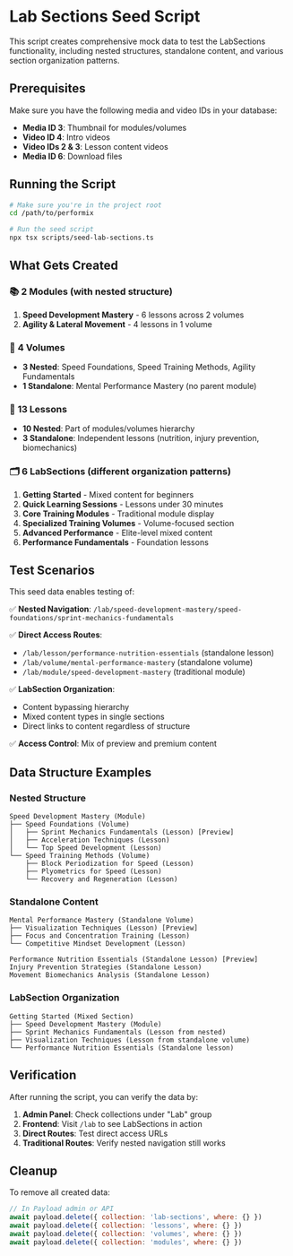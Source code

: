 # Lab Sections Seed Script

This script creates comprehensive mock data to test the LabSections functionality, including nested structures, standalone content, and various section organization patterns.

## Prerequisites

Make sure you have the following media and video IDs in your database:

- **Media ID 3**: Thumbnail for modules/volumes
- **Video ID 4**: Intro videos
- **Video IDs 2 & 3**: Lesson content videos
- **Media ID 6**: Download files

## Running the Script

```bash
# Make sure you're in the project root
cd /path/to/performix

# Run the seed script
npx tsx scripts/seed-lab-sections.ts
```

## What Gets Created

### 📚 **2 Modules** (with nested structure)

1. **Speed Development Mastery** - 6 lessons across 2 volumes
2. **Agility & Lateral Movement** - 4 lessons in 1 volume

### 📁 **4 Volumes**

- **3 Nested**: Speed Foundations, Speed Training Methods, Agility Fundamentals
- **1 Standalone**: Mental Performance Mastery (no parent module)

### 📖 **13 Lessons**

- **10 Nested**: Part of modules/volumes hierarchy
- **3 Standalone**: Independent lessons (nutrition, injury prevention, biomechanics)

### 🗂️ **6 LabSections** (different organization patterns)

1. **Getting Started** - Mixed content for beginners
2. **Quick Learning Sessions** - Lessons under 30 minutes
3. **Core Training Modules** - Traditional module display
4. **Specialized Training Volumes** - Volume-focused section
5. **Advanced Performance** - Elite-level mixed content
6. **Performance Fundamentals** - Foundation lessons

## Test Scenarios

This seed data enables testing of:

✅ **Nested Navigation**: `/lab/speed-development-mastery/speed-foundations/sprint-mechanics-fundamentals`

✅ **Direct Access Routes**:

- `/lab/lesson/performance-nutrition-essentials` (standalone lesson)
- `/lab/volume/mental-performance-mastery` (standalone volume)
- `/lab/module/speed-development-mastery` (traditional module)

✅ **LabSection Organization**:

- Content bypassing hierarchy
- Mixed content types in single sections
- Direct links to content regardless of structure

✅ **Access Control**: Mix of preview and premium content

## Data Structure Examples

### Nested Structure

```
Speed Development Mastery (Module)
├── Speed Foundations (Volume)
│   ├── Sprint Mechanics Fundamentals (Lesson) [Preview]
│   ├── Acceleration Techniques (Lesson)
│   └── Top Speed Development (Lesson)
└── Speed Training Methods (Volume)
    ├── Block Periodization for Speed (Lesson)
    ├── Plyometrics for Speed (Lesson)
    └── Recovery and Regeneration (Lesson)
```

### Standalone Content

```
Mental Performance Mastery (Standalone Volume)
├── Visualization Techniques (Lesson) [Preview]
├── Focus and Concentration Training (Lesson)
└── Competitive Mindset Development (Lesson)

Performance Nutrition Essentials (Standalone Lesson) [Preview]
Injury Prevention Strategies (Standalone Lesson)
Movement Biomechanics Analysis (Standalone Lesson)
```

### LabSection Organization

```
Getting Started (Mixed Section)
├── Speed Development Mastery (Module)
├── Sprint Mechanics Fundamentals (Lesson from nested)
├── Visualization Techniques (Lesson from standalone volume)
└── Performance Nutrition Essentials (Standalone lesson)
```

## Verification

After running the script, you can verify the data by:

1. **Admin Panel**: Check collections under "Lab" group
2. **Frontend**: Visit `/lab` to see LabSections in action
3. **Direct Routes**: Test direct access URLs
4. **Traditional Routes**: Verify nested navigation still works

## Cleanup

To remove all created data:

```javascript
// In Payload admin or API
await payload.delete({ collection: 'lab-sections', where: {} })
await payload.delete({ collection: 'lessons', where: {} })
await payload.delete({ collection: 'volumes', where: {} })
await payload.delete({ collection: 'modules', where: {} })
```
